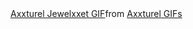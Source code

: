 <div class="tenor-gif-embed" data-postid="21413937" data-share-method="host" data-aspect-ratio="1.76796" data-width="100%"><a href="https://tenor.com/view/axxturel-jewelxxet-islurwhenitalk-gif-21413937">Axxturel Jewelxxet GIF</a>from <a href="https://tenor.com/search/axxturel-gifs">Axxturel GIFs</a></div> <script type="text/javascript" async src="https://tenor.com/embed.js"></script>
